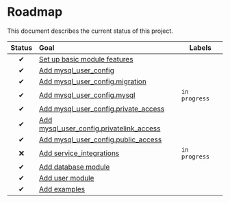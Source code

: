 # Roadmap

This document describes the current status of this project.


| Status | Goal | Labels | 
| :---: | :--- | --- | 
| ✔ | [Set up basic module features]() || 
| ✔ | [Add mysql_user_config]() ||
| ✔ | [Add mysql_user_config.migration]() ||
| ✔ | [Add mysql_user_config.mysql]() |`in progress`|
| ✔ | [Add mysql_user_config.private_access]() ||
| ✔ | [Add mysql_user_config.privatelink_access]() ||
| ✔ | [Add mysql_user_config.public_access]() ||
| ❌ | [Add service_integrations]() |`in progress`|
| ✔ | [Add database module]() ||
| ✔ | [Add user module]() ||
| ✔ | [Add examples]() ||
